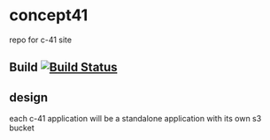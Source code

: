 # concept41
repo for c-41 site

## Build [![Build Status](https://travis-ci.org/fongelias/concept41.svg?branch=master)](https://travis-ci.org/fongelias/concept41)

## design
each c-41 application will be a standalone application with its own s3 bucket

